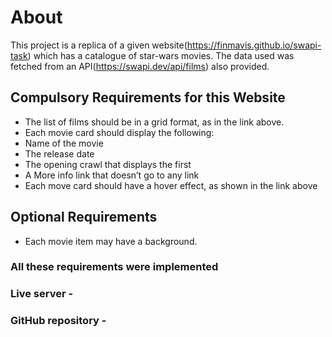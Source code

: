 # About
 This project is a replica of a given website(https://finmavis.github.io/swapi-task) which has a catalogue of star-wars movies. The data used was fetched from an API(https://swapi.dev/api/films) also provided.

## Compulsory Requirements for this Website 
 - The list of films should be in a grid format, as in the link above.
 - Each movie card should display the following:
 - Name of the movie
 - The release date
 - The opening crawl that displays the first
 - A More info link that doesn’t go to any link 
 - Each move card should have a hover effect, as shown in the link above
## Optional Requirements
 - Each movie item may have a background. 

### All these requirements were implemented
### Live server - []()
### GitHub repository - []()